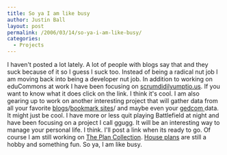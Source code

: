 ```yaml
---
title: So ya I am like busy
author: Justin Ball
layout: post
permalink: /2006/03/14/so-ya-i-am-like-busy/
categories:
  - Projects
---
```


I haven't posted a lot lately. A lot of people with blogs say that and they suck because of it so I guess I suck too. Instead of being a radical nut job I am moving back into being a developer nut job. In addition to working on eduCommons at work I have been focusing on [scrumdidilyumptio.us][1]. If you want to know what it does click on the link. I think it's cool. I am also gearing up to work on another interesting project that will gather data from all your favorite [blogs][2]/[bookmark sites][3]/ and maybe even your [gedcom ][4]data. It might just be cool. I have more or less quit playing Battlefield at night and have been focusing on a project I call ggugg. It will be an interesting way to manage your personal life. I think. I'll post a link when its ready to go. Of course I am still working on [The Plan Collection][5]. [House plans][5] are still a hobby and something fun. So ya, I am like busy.

 [1]: http://scrumdidilyumptio.us
 [2]: http://www.blogger.com/
 [3]: http://del.icio.us/
 [4]: http://en.wikipedia.org/wiki/Gedcom
 [5]: http://www.theplancollection.com